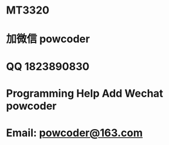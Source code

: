 # MT3320
# 加微信 powcoder

# QQ 1823890830

# Programming Help Add Wechat powcoder

# Email: powcoder@163.com

